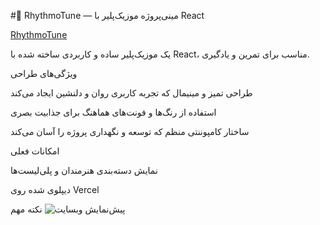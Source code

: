 
#🎵 RhythmoTune — مینی‌پروژه موزیک‌پلیر با React

[RhythmoTune](https://musicc-git-main-saras-projects-a625c463.vercel.app)



یک موزیک‌پلیر ساده و کاربردی ساخته شده با React، مناسب برای تمرین و یادگیری.

ویژگی‌های طراحی

طراحی تمیز و مینیمال که تجربه کاربری روان و دلنشین ایجاد می‌کند

استفاده از رنگ‌ها و فونت‌های هماهنگ برای جذابیت بصری

ساختار کامپوننتی منظم که توسعه و نگهداری پروژه را آسان می‌کند

امکانات فعلی

نمایش دسته‌بندی هنرمندان و پلی‌لیست‌ها

دیپلوی شده روی Vercel

نکته مهم
![پیش‌نمایش وبسایت](images/CChb1B2h.jpg)
